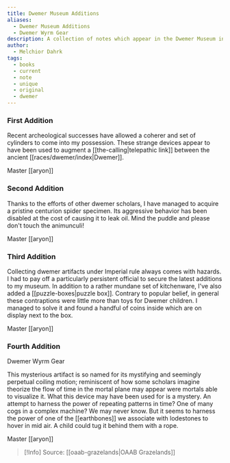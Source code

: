 ```yaml
---
title: Dwemer Museum Additions
aliases:
  - Dwemer Museum Additions
  - Dwemer Wyrm Gear
description: A collection of notes which appear in the Dwemer Museum in Tel Vos.
author:
  - Melchior Dahrk
tags:
  - books
  - current
  - note
  - unique
  - original
  - dwemer
---
```

### First Addition
Recent archeological successes have allowed a coherer and set of cylinders to come into my possession. These strange devices appear to have been used to augment a [[the-calling|telepathic link]] between the ancient [[races/dwemer/index|Dwemer]].

Master [[aryon]]
### Second Addition
Thanks to the efforts of other dwemer scholars, I have managed to acquire a pristine centurion spider specimen. Its aggressive behavior has been disabled at the cost of causing it to leak oil. Mind the puddle and please don't touch the animunculi!

Master [[aryon]]
### Third Addition
Collecting dwemer artifacts under Imperial rule always comes with hazards. I had to pay off a particularly persistent official to secure the latest additions to my museum. In addition to a rather mundane set of kitchenware, I've also added a [[puzzle-boxes|puzzle box]]. Contrary to popular belief, in general these contraptions were little more than toys for Dwemer children. I managed to solve it and found a handful of coins inside which are on display next to the box.

Master [[aryon]]
### Fourth Addition
Dwemer Wyrm Gear

This mysterious artifact is so named for its mystifying and seemingly perpetual coiling motion; reminiscent of how some scholars imagine theorize the flow of time in the mortal plane may appear were mortals able to visualize it. What this device may have been used for is a mystery. An attempt to harness the power of repeating patterns in time? One of many cogs in a complex machine? We may never know. But it seems to harness the power of one of the [[earthbones]] we associate with lodestones to hover in mid air. A child could tug it behind them with a rope.

Master [[aryon]]

> [!Info]
> Source: [[oaab-grazelands|OAAB Grazelands]]